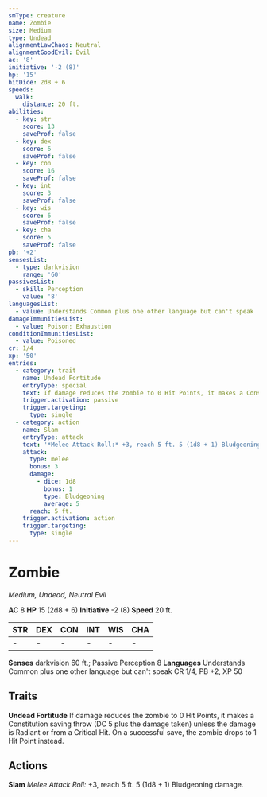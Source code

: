 ```yaml
---
smType: creature
name: Zombie
size: Medium
type: Undead
alignmentLawChaos: Neutral
alignmentGoodEvil: Evil
ac: '8'
initiative: '-2 (8)'
hp: '15'
hitDice: 2d8 + 6
speeds:
  walk:
    distance: 20 ft.
abilities:
  - key: str
    score: 13
    saveProf: false
  - key: dex
    score: 6
    saveProf: false
  - key: con
    score: 16
    saveProf: false
  - key: int
    score: 3
    saveProf: false
  - key: wis
    score: 6
    saveProf: false
  - key: cha
    score: 5
    saveProf: false
pb: '+2'
sensesList:
  - type: darkvision
    range: '60'
passivesList:
  - skill: Perception
    value: '8'
languagesList:
  - value: Understands Common plus one other language but can't speak
damageImmunitiesList:
  - value: Poison; Exhaustion
conditionImmunitiesList:
  - value: Poisoned
cr: 1/4
xp: '50'
entries:
  - category: trait
    name: Undead Fortitude
    entryType: special
    text: If damage reduces the zombie to 0 Hit Points, it makes a Constitution saving throw (DC 5 plus the damage taken) unless the damage is Radiant or from a Critical Hit. On a successful save, the zombie drops to 1 Hit Point instead.
    trigger.activation: passive
    trigger.targeting:
      type: single
  - category: action
    name: Slam
    entryType: attack
    text: '*Melee Attack Roll:* +3, reach 5 ft. 5 (1d8 + 1) Bludgeoning damage.'
    attack:
      type: melee
      bonus: 3
      damage:
        - dice: 1d8
          bonus: 1
          type: Bludgeoning
          average: 5
      reach: 5 ft.
    trigger.activation: action
    trigger.targeting:
      type: single
---
```


# Zombie
*Medium, Undead, Neutral Evil*

**AC** 8
**HP** 15 (2d8 + 6)
**Initiative** -2 (8)
**Speed** 20 ft.

| STR | DEX | CON | INT | WIS | CHA |
| --- | --- | --- | --- | --- | --- |
| - | - | - | - | - | - |

**Senses** darkvision 60 ft.; Passive Perception 8
**Languages** Understands Common plus one other language but can't speak
CR 1/4, PB +2, XP 50

## Traits

**Undead Fortitude**
If damage reduces the zombie to 0 Hit Points, it makes a Constitution saving throw (DC 5 plus the damage taken) unless the damage is Radiant or from a Critical Hit. On a successful save, the zombie drops to 1 Hit Point instead.

## Actions

**Slam**
*Melee Attack Roll:* +3, reach 5 ft. 5 (1d8 + 1) Bludgeoning damage.
